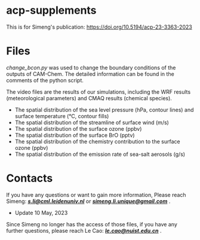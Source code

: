 # acp-supplements
This is for Simeng's publication: https://doi.org/10.5194/acp-23-3363-2023

# Files
*change_bcon.py* was used to change the boundary conditions of the outputs of CAM-Chem. 
The detailed information can be found in the comments of the python script.

The video files are the results of our simulations, including the WRF results (meteorological parameters)
and CMAQ results (chemical species).

* The spatial distribution of the sea level pressure (hPa, contour lines) and surface temperature (&deg;C, contour fills)
* The spatial distribution of the streamline of surface wind (m/s) 
* The spatial distribution of the surface ozone (ppbv)
* The spatial distribution of the surface BrO (pptv)
* The spatial distribution of the chemistry contribution to the surface ozone (ppbv)
* The spatial distribution of the emission rate of sea-salt aerosols (g/s)

# Contacts
If you have any questions or want to gain more information, 
Please reach Simeng: ***s.li@cml.leidenuniv.nl*** or ***simeng.li.unique@gmail.com*** .

- Update 10 May, 2023 

Since Simeng no longer has the access of those files, if you have any further questions, 
please reach Le Cao: ***le.cao@nuist.edu.cn*** .
